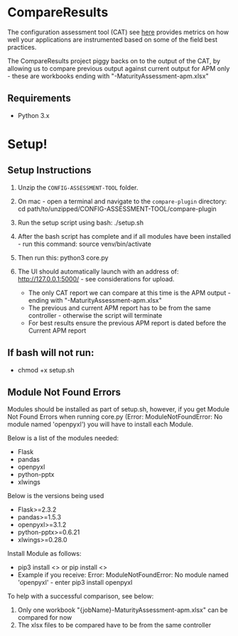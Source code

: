 # CompareResults

The configuration assessment tool (CAT) see [here](https://github.com/Appdynamics/config-assessment-tool) provides metrics on how well your applications are instrumented based on some of the field best practices.

The CompareResults project piggy backs on to the output of the CAT, by allowing us to compare previous output against current output for APM only - these are workbooks ending with "-MaturityAssessment-apm.xlsx"

## Requirements

- Python 3.x

# Setup!

## Setup Instructions

1. Unzip the `CONFIG-ASSESSMENT-TOOL` folder.

2. On mac - open a terminal and navigate to the `compare-plugin` directory:
    cd path/to/unzipped/CONFIG-ASSESSMENT-TOOL/compare-plugin

3. Run the setup script using bash:
    ./setup.sh

4. After the bash script has complete and if all modules have been installed - run this command:
    source venv/bin/activate

5. Then run this:
    python3 core.py

6. The UI should automatically launch with an address of: http://127.0.0.1:5000/ - see considerations for upload. 
    - The only CAT report we can compare at this time is the APM output - ending with "-MaturityAssessment-apm.xlsx" 
    - The previous and current APM report has to be from the same controller - otherwise the script will terminate
    - For best results ensure the previous APM report is dated before the Current APM report


## If bash will not run:

- chmod +x setup.sh

## Module Not Found Errors
Modules should be installed as part of setup.sh, however, if you get Module Not Found Errors when running core.py (Error: ModuleNotFoundError: No module named 'openpyxl') you will have to install each Module.

Below is a list of the modules needed:
- Flask
- pandas
- openpyxl
- python-pptx
- xlwings

Below is the versions being used
- Flask>=2.3.2
- pandas>=1.5.3
- openpyxl>=3.1.2
- python-pptx>=0.6.21
- xlwings>=0.28.0

Install Module as follows:
- pip3 install <<module>> or pip install <<module>>
- Example if you receive: Error: ModuleNotFoundError: No module named 'openpyxl' - enter pip3 install openpyxl 


To help with a successful comparison, see below: 
1. Only one workbook "{jobName}-MaturityAssessment-apm.xlsx" can be compared for now
2. The xlsx files to be compared have to be from the same controller 